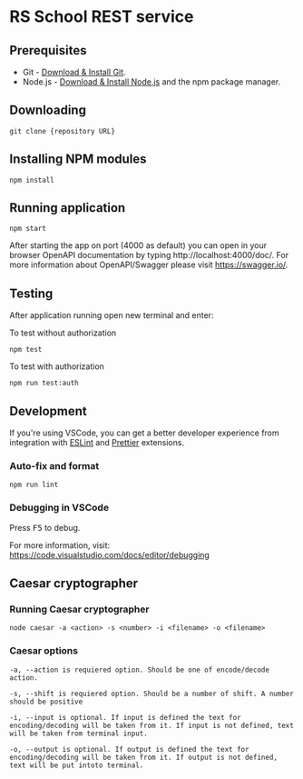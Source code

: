 # RS School REST service

## Prerequisites

- Git - [Download & Install Git](https://git-scm.com/downloads).
- Node.js - [Download & Install Node.js](https://nodejs.org/en/download/) and the npm package manager.

## Downloading

```
git clone {repository URL}
```

## Installing NPM modules

```
npm install
```

## Running application

```
npm start
```

After starting the app on port (4000 as default) you can open
in your browser OpenAPI documentation by typing http://localhost:4000/doc/.
For more information about OpenAPI/Swagger please visit https://swagger.io/.

## Testing

After application running open new terminal and enter:

To test without authorization

```
npm test
```

To test with authorization

```
npm run test:auth
```

## Development

If you're using VSCode, you can get a better developer experience from integration with [ESLint](https://marketplace.visualstudio.com/items?itemName=dbaeumer.vscode-eslint) and [Prettier](https://marketplace.visualstudio.com/items?itemName=esbenp.prettier-vscode) extensions.

### Auto-fix and format

```
npm run lint
```

### Debugging in VSCode

Press <kbd>F5</kbd> to debug.

For more information, visit: https://code.visualstudio.com/docs/editor/debugging

## Сaesar cryptographer

### Running  Сaesar cryptographer

```
node caesar -a <action> -s <number> -i <filename> -o <filename>
```
### Сaesar options

````
-a, --action is requiered option. Should be one of encode/decode action.

-s, --shift is requiered option. Should be a number of shift. A number should be positive

-i, --input is optional. If input is defined the text for encoding/decoding will be taken from it. If input is not defined, text will be taken from terminal input.

-o, --output is optional. If output is defined the text for encoding/decoding will be taken from it. If output is not defined, text will be put intoto terminal.
